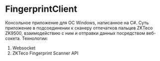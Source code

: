 # FingerprintClient

Консольное приложение для OC Windows, написанное на C#. 
Суть приложение в подсоединении к сканеру отпечатков пальцев ZKTeco ZK9500, взаимодействию с ним и отправки данных посредством веб-сокета.
Технологии:
1) Websocket
2) ZKTeco Fingerprint Scanner API
